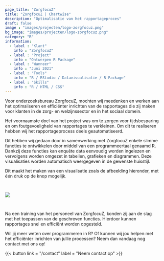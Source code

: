 ```yaml
---
page_title: "ZorgfocuZ"
title: "ZorgfocuZ | Chartwise"
description: "Optimalisatie van het rapportageproces"
draft: false
image : "images/projecten/logo-zorgfocuz.png"
bg_image: "images/projecten/logo-zorgfocuz.png"
category: "R"
information:
  - label : "Klant"
    info : "ZorgfocuZ"
  - label : "Project"
    info : "Ontwerpen R Package"
  - label : "Wanneer"
    info : "Juni 2021"
  - label : "Tools"
    info : "R / RStudio / Datavisualisatie / R Package"
  - label : "Skills"
    info : "R / HTML / CSS"
---
```

 
Voor onderzoeksbureau ZorgfocuZ, mochten wij meedenken en werken aan het optimaliseren en efficiënter inrichten van de rapportages die zij maken voor klanten in de zorg- en welzijnssector en in het sociaal domein. 

Het voornaamste doel van het project was om te zorgen voor tijdsbesparing en om foutgevoeligheid van rapportages te verkleinen. Om dit te realiseren hebben wij het rapportageprocess deels geautomatiseerd. 

Dit hebben wij gedaan door in samenwerking met ZorgfocuZ enkele slimme functies te ontwikkelen door middel van een programmeertaal genaamd R. Dankzij deze functies kan enquête data eenvoudig worden ingelezen en vervolgens worden omgezet in tabellen, grafieken en diagrammen. Deze visualisaties worden automatisch weergegeven in de gewenste huisstijl.

Dit maakt het maken van een visualisatie zoals de afbeelding hieronder, met één druk op de knop mogelijk.

</br>
  
![](/images/projecten/zorgfocuz_voorbeeld.png)

</br>

Na een training van het personeel van ZorgfocuZ, konden zij aan de slag met het toepassen van de geschreven functies. Hierdoor kunnen rapportages snel en efficiënt worden opgesteld. </br>

Wil jij meer weten over programmeren in R? Of kunnen wij jou helpen met het efficiënter inrichten van jullie processen? Neem dan vandaag nog contact met ons op!

{{< button link = "/contact" label = "Neem contact op" >}}